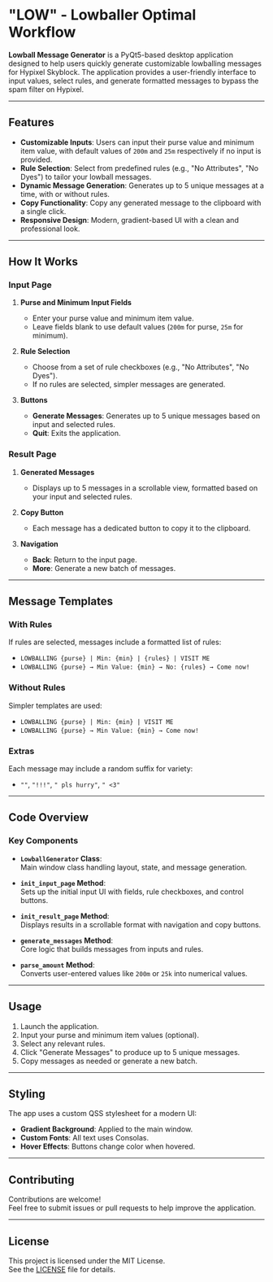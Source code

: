 # "LOW" - Lowballer Optimal Workflow

**Lowball Message Generator** is a PyQt5-based desktop application designed to help users quickly generate customizable lowballing messages for Hypixel Skyblock. The application provides a user-friendly interface to input values, select rules, and generate formatted messages to bypass the spam filter on Hypixel.

---

## Features

- **Customizable Inputs**: Users can input their purse value and minimum item value, with default values of `200m` and `25m` respectively if no input is provided.
- **Rule Selection**: Select from predefined rules (e.g., "No Attributes", "No Dyes") to tailor your lowball messages.
- **Dynamic Message Generation**: Generates up to 5 unique messages at a time, with or without rules.
- **Copy Functionality**: Copy any generated message to the clipboard with a single click.
- **Responsive Design**: Modern, gradient-based UI with a clean and professional look.

---

## How It Works

### Input Page

1. **Purse and Minimum Input Fields**  
   - Enter your purse value and minimum item value.  
   - Leave fields blank to use default values (`200m` for purse, `25m` for minimum).

2. **Rule Selection**  
   - Choose from a set of rule checkboxes (e.g., "No Attributes", "No Dyes").  
   - If no rules are selected, simpler messages are generated.

3. **Buttons**  
   - **Generate Messages**: Generates up to 5 unique messages based on input and selected rules.  
   - **Quit**: Exits the application.

### Result Page

1. **Generated Messages**  
   - Displays up to 5 messages in a scrollable view, formatted based on your input and selected rules.

2. **Copy Button**  
   - Each message has a dedicated button to copy it to the clipboard.

3. **Navigation**  
   - **Back**: Return to the input page.  
   - **More**: Generate a new batch of messages.

---

## Message Templates

### With Rules

If rules are selected, messages include a formatted list of rules:

- `LOWBALLING {purse} | Min: {min} | {rules} | VISIT ME`
- `LOWBALLING {purse} → Min Value: {min} → No: {rules} → Come now!`

### Without Rules

Simpler templates are used:

- `LOWBALLING {purse} | Min: {min} | VISIT ME`
- `LOWBALLING {purse} → Min Value: {min} → Come now!`

### Extras

Each message may include a random suffix for variety:

- `""`, `"!!!"`, `" pls hurry"`, `" <3"`

---

## Code Overview

### Key Components

- **`LowballGenerator` Class**:  
  Main window class handling layout, state, and message generation.

- **`init_input_page` Method**:  
  Sets up the initial input UI with fields, rule checkboxes, and control buttons.

- **`init_result_page` Method**:  
  Displays results in a scrollable format with navigation and copy buttons.

- **`generate_messages` Method**:  
  Core logic that builds messages from inputs and rules.

- **`parse_amount` Method**:  
  Converts user-entered values like `200m` or `25k` into numerical values.

---

## Usage

1. Launch the application.
2. Input your purse and minimum item values (optional).
3. Select any relevant rules.
4. Click "Generate Messages" to produce up to 5 unique messages.
5. Copy messages as needed or generate a new batch.

---

## Styling

The app uses a custom QSS stylesheet for a modern UI:

- **Gradient Background**: Applied to the main window.
- **Custom Fonts**: All text uses Consolas.
- **Hover Effects**: Buttons change color when hovered.

---

## Contributing

Contributions are welcome!  
Feel free to submit issues or pull requests to help improve the application.

---

## License

This project is licensed under the MIT License.  
See the [LICENSE](LICENSE) file for details.
